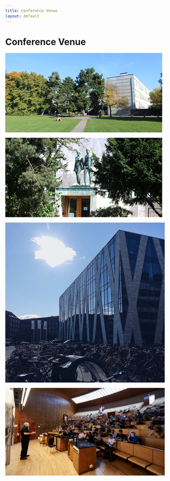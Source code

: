 ```yaml
---
title: Conference Venue
layout: default
---
```


# Conference Venue

![KU Nørre Campus](./assets/images/diku1.png)

![KU Nørre Campus](./assets/images/diku2.png)

![KU Nørre Campus](./assets/images/diku3.png)

![KU Nørre Campus](./assets/images/diku4.png)